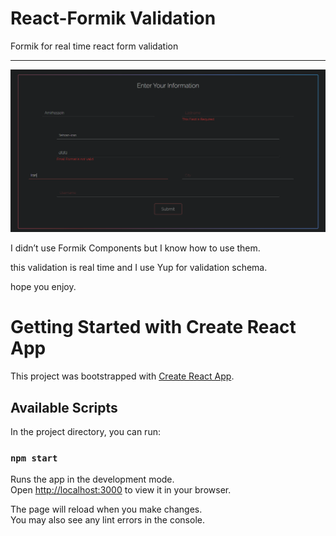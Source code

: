 # React-Formik Validation

Formik for real time react form validation 

---

![p1.png](React-Formik%20Validation%20e6d47b56818147168320ec3d25aece3e/p1.png)

I didn’t use Formik Components but I know how to use them.

this validation is real time and I use Yup for validation schema.

hope you enjoy.

# Getting Started with Create React App

This project was bootstrapped with [Create React App](https://github.com/facebook/create-react-app).

## Available Scripts

In the project directory, you can run:

### `npm start`

Runs the app in the development mode.\
Open [http://localhost:3000](http://localhost:3000) to view it in your browser.

The page will reload when you make changes.\
You may also see any lint errors in the console.
